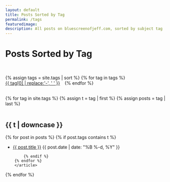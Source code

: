 ```yaml
---
layout: default
title: Posts Sorted by Tag
permalink: /tags
featuredimage:
description: All posts on bluescreenofjeff.com, sorted by subject tag
---
```

<style>
.site-tag a {
    display: inline-block;
    margin-right: 11px;
}
</style>
<div class="row">
  <div class="col-lg-8 col-lg-offset-2 col-md-10 col-md-offset-1">
<div class="text-center">
	<h1>Posts Sorted by Tag</h1><br>
		
<div class="container-fluid">		
<div class="row">

{% assign tags = site.tags | sort %}
{% for tag in tags %}
 <span class="site-tag">
    <a href="#{{ tag | first | downcase }}"
        style="font-size: {{ tag | last | size  |  times: 12 | plus: 80  }}%">
            {{ tag[0] | replace:'-', ' ' }}
    </a>
</span>
{% endfor %}

</div>
</div>
<br>
<div style="text-align:left;">
	{% for tag in site.tags %}
	{% assign t = tag | first %}
	{% assign posts = tag | last %}

<article id="{{t | downcase}}"><br><h2>{{ t | downcase }}</h2>
		{% for post in posts %}
			{% if post.tags contains t %}
			<ul>
				<li>
					<a href="{{ post.url }}">{{ post.title }}</a>
					<span class="date">{{ post.date | date: "%B %-d, %Y"  }}</span>
				</li>
			</ul>

			{% endif %}
		{% endfor %}
		</article>
{% endfor %}

</div>
</div>
</div>
